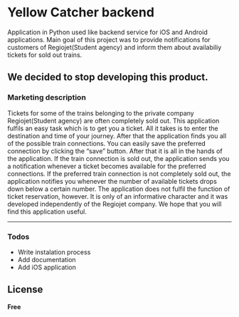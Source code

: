 # Yellow Catcher backend

Application in Python used like backend service for iOS and Android applications. Main goal of this project was to provide notifications for customers of Regiojet(Student agency) and inform them about availabiliy tickets for sold out trains.

**We decided to stop developing this product.**
----
### Marketing description

Tickets for some of the trains belonging to the private company Regiojet(Student agency) are often completely sold out. This application fulfils an easy task which is to get you a ticket. All it takes is to enter the destination and time of your journey. After that the application finds you all of the possible train connections. You can easily save the preferred connection by clicking the “save” button. After that it is all in the hands of the application. If the train connection is sold out, the application sends you a notification whenever a ticket becomes available for the preferred connections. If the preferred train connection is not completely sold out, the application notifies you whenever the number of available tickets drops down below a certain number. 
The application does not fulfil the function of ticket reservation, however. It is only of an informative character and it was developed independently of the Regiojet company. We hope that you will find this application useful.

----

### Todos

 - Write instalation process
 - Add documentation
 - Add iOS application

License
----
**Free**